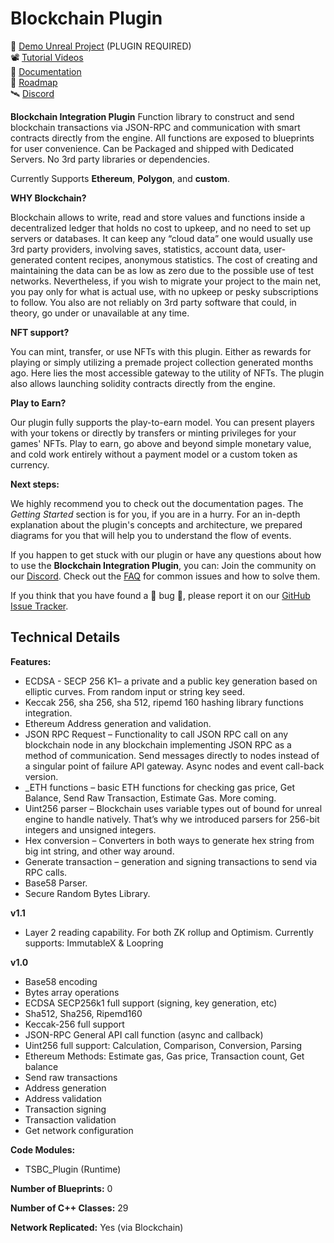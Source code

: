 # Blockchain Plugin

🔌 [Demo Unreal Project](https://dev.azure.com/3StudioOnline/Public%20Resources/_git/Web3UE) (PLUGIN REQUIRED) <br/>
📽 [Tutorial Videos](https://www.youtube.com/watch?v=Qp_JcKgtlzw&list=PLTztLWdi2XEG8sSoCs_lmqXq1_yvlWmkk) <br/>
📖 [Documentation](https://3studioonline.github.io/TSBC-Documentation) </br>
📆 [Roadmap](https://3studioonline.github.io/TSBC-Documentation/roadmap) <br/>
🛰 [Discord](http://discord.3studio.online) <br/>

**Blockchain Integration Plugin**
Function library to construct and send blockchain transactions via JSON-RPC and communication with smart contracts directly from the engine. All functions are exposed to blueprints for user convenience. Can be Packaged and shipped with Dedicated Servers. No 3rd party libraries or dependencies.

Currently Supports **Ethereum**, **Polygon**, and **custom**. 

**WHY Blockchain?**

Blockchain allows to write, read and store values and functions inside a decentralized ledger that holds no cost to upkeep, and no need to set up servers or databases. It can keep any “cloud data” one would usually use 3rd party providers, involving saves, statistics, account data, user-generated content recipes, anonymous statistics. The cost of creating and maintaining the data can be as low as zero due to the possible use of test networks. Nevertheless, if you wish to migrate your project to the main net, you pay only for what is actual use, with no upkeep or pesky subscriptions to follow. You also are not reliably on 3rd party software that could, in theory, go under or unavailable at any time. 

**NFT support?**

You can mint, transfer, or use NFTs with this plugin. Either as rewards for playing or simply utilizing a premade project collection generated months ago. Here lies the most accessible gateway to the utility of NFTs. The plugin also allows launching solidity contracts directly from the engine.

**Play to Earn?**

Our plugin fully supports the play-to-earn model. You can present players with your tokens or directly by transfers or minting privileges for your games' NFTs. Play to earn, go above and beyond simple monetary value, and cold work entirely without a payment model or a custom token as currency.

**Next steps:**

We highly recommend you to check out the documentation pages. The *Getting Started* section is for you, if you are in a
hurry. For an in-depth explanation about the plugin's concepts and architecture, we prepared diagrams for you that will help you to understand the flow of
events.

If you happen to get stuck with our plugin or have any questions about how to use the **Blockchain Integration Plugin**, you can:
Join the community on our [Discord](https://discord.gg/3studio).
Check out the [FAQ](https://3studioonline.github.io/TSBC-Documentation/docs/faq) for common issues and how to solve them.

If you think that you have found a 🐞 bug 🐞, please report it on our [GitHub Issue Tracker](https://github.com/3studioonline/TSBC-Documentation/issues).

## Technical Details

**Features:**
- ECDSA - SECP 256 K1– a private and a public key generation based on elliptic curves. From random input or string key seed.
- Keccak 256, sha 256, sha 512, ripemd 160 hashing library functions integration.
- Ethereum Address generation and validation.
- JSON RPC Request – Functionality to call JSON RPC call on any blockchain node in any blockchain implementing JSON RPC as a method of communication. Send messages directly to nodes instead of a singular point of failure API gateway. Async nodes and event call-back version.
- _ETH functions – basic ETH functions for checking gas price, Get Balance, Send Raw Transaction, Estimate Gas. More coming.
- Uint256 parser – Blockchain uses variable types out of bound for unreal engine to handle natively. That’s why we introduced parsers for 256-bit integers and unsigned integers.
- Hex conversion – Converters in both ways to generate hex string from big int string, and other way around.
- Generate transaction – generation and signing transactions to send via RPC calls.
- Base58 Parser.
- Secure Random Bytes Library.

**v1.1**
- Layer 2 reading capability. For both ZK rollup and Optimism. Currently supports: ImmutableX & Loopring

**v1.0**
- Base58 encoding
- Bytes array operations
- ECDSA SECP256k1 full support (signing, key generation, etc)
- Sha512, Sha256, Ripemd160
- Keccak-256 full support
- JSON-RPC General API call function (async and callback)
- Uint256 full support: Calculation, Comparison, Conversion, Parsing
- Ethereum Methods: Estimate gas, Gas price, Transaction count, Get balance
- Send raw transactions
- Address generation
- Address validation
- Transaction signing
- Transaction validation
- Get network configuration

**Code Modules:**
- TSBC_Plugin (Runtime)

**Number of Blueprints:** 0

**Number of C++ Classes:** 29

**Network Replicated:** Yes (via Blockchain)
